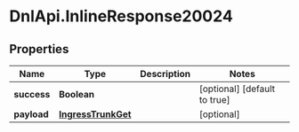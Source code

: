 # DnlApi.InlineResponse20024

## Properties
Name | Type | Description | Notes
------------ | ------------- | ------------- | -------------
**success** | **Boolean** |  | [optional] [default to true]
**payload** | [**IngressTrunkGet**](IngressTrunkGet.md) |  | [optional] 


